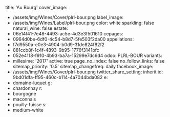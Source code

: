 title: 'Au Bourg'
cover_image:
  - /assets/img/Wines/Cover/plrl-bour.png
label_image:
  - /assets/img/Wines/Label/plrl-bour.png
color: white
sparkling: false
natural_wine: false
estate:
  - 06e14f41-7e48-4493-ac5e-4d3e3f501610
cepages:
  - 0964d0be-6df0-4c54-b8d7-5fe503f2da00
appellations:
  - f7d9550a-e0e3-4904-b0d9-31de824f82f2
  - 881ccb8f-1c4f-4893-9b95-1776f3141bfc
  - 052e4118-f910-4b93-ba7a-15299e7dc6d4
odoo: PLRL-BOUR
variants:
  -
    millesime: '2017'
    active: true
page_no_index: false
no_follow_links: false
sitemap_priority: '0.5'
sitemap_changefreq: daily
facebook_image:
  - /assets/img/Wines/Cover/plrl-bour.png
twitter_share_setting: inherit
id: 9bd01dfa-ff95-460c-b114-4a7044bda082
e:
  - domaine-luquet
g:
  - chardonnay
r:
  - bourgogne
  - maconnais
  - pouilly-fuisse
s:
  - medium-white
